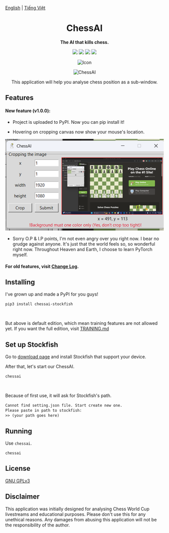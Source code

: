 [English](https://github.com/Linos1391/ChessAI-StockfishGUI/blob/main/README.md) | [Tiếng Việt](https://github.com/Linos1391/ChessAI-StockfishGUI/blob/main/translation/README-vi.md)

<div align="center">

# ChessAI

**The AI that kills chess.**

[![][latest-release-shield]][latest-release-url]
[![][latest-commit-shield]][latest-commit-url]
[![][python-shield]][python-url]
[![][stockfish-shield]][stockfish-url]

[latest-release-shield]: https://badgen.net/github/release/Linos1391/ChessAI-StockfishGUI/development?icon=github
[latest-release-url]: https://github.com/Linos1391/ChessAI-StockfishGUI/releases/latest
[latest-commit-shield]: https://badgen.net/github/last-commit/Linos1391/ChessAI-StockfishGUI/main?icon=github
[latest-commit-url]: https://github.com/Linos1391/ChessAI-StockfishGUI/commits/main
[python-shield]: https://img.shields.io/badge/Python-3.10+-yellow
[python-url]: https://www.python.org/downloads/
[stockfish-shield]: https://img.shields.io/badge/Stockfish-16+-green
[stockfish-url]: https://stockfishchess.org/download/

![Icon](https://github.com/Linos1391/ChessAI-StockfishGUI/blob/main/assets/Icon128.png?raw=true)

![ChessAI](https://github.com/Linos1391/ChessAI-StockfishGUI/blob/main/assets/ChessAI.png?raw=true)

This application will help you analyse chess position as a sub-window.

</div>

## Features

#### New feature (v1.0.0):

- Project is uploaded to PyPI. Now you can pip install it!

- Hovering on cropping canvas now show your mouse's location.

![features_12](https://github.com/Linos1391/ChessAI-StockfishGUI/blob/main/assets/features_12.png?raw=true)

- Sorry O.P & I.P points, I'm not even angry over you right now. I bear no grudge against anyone. It's just that the world feels so, so wonderful right now. Throughout Heaven and Earth, I choose to learn PyTorch myself.

#### For old features, visit [Change Log](https://github.com/Linos1391/ChessAI-StockfishGUI/blob/main/CHANGELOG.md).

## Installing

I've grown up and made a PyPI for you guys!
```
pip3 install chessai-stockfish
```
<br>

But above is default edition, which mean training features are not allowed yet. If you want the full edition, visit [TRAINING.md](https://github.com/Linos1391/ChessAI-StockfishGUI/blob/main/TRAINING.md)

## Set up Stockfish

Go to [download page](https://stockfishchess.org/download/) and install Stockfish that support your device.
<br>

After that, let's start our ChessAI.
```
chessai
```
<br>

Because of first use, it will ask for Stockfish's path.
```
Cannot find setting.json file. Start create new one.
Please paste in path to stockfish:
>> (your path goes here)
```

## Running

Use `chessai`.
```
chessai
```

## License

[GNU GPLv3](https://github.com/Linos1391/ChessAI-StockfishGUI/blob/main/LICENSE)

## Disclaimer

This application was initially designed for analysing Chess World Cup livestreams and educational purposes. Please don't use this for any unethical reasons. Any damages from abusing this application will not be the responsibility of the author.

